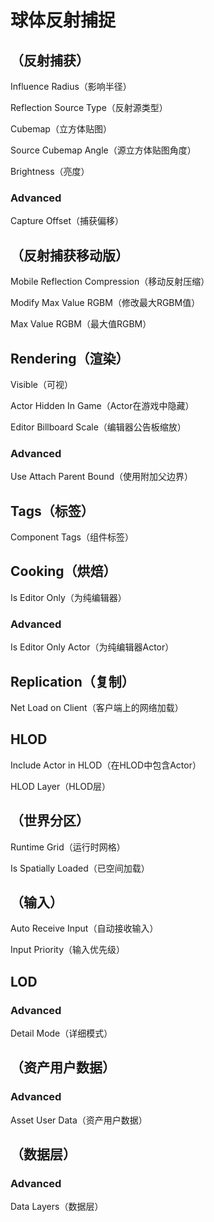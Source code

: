 # 球体反射捕捉
## <b>（反射捕获）</b>
Influence Radius（影响半径）
> 

Reflection Source Type（反射源类型）
> 

Cubemap（立方体贴图）
> 

Source Cubemap Angle（源立方体贴图角度）
> 

Brightness（亮度）
> 

### Advanced
Capture Offset（捕获偏移）
> 

## <b>（反射捕获移动版）</b>
Mobile Reflection Compression（移动反射压缩）
> 

Modify Max Value RGBM（修改最大RGBM值）
> 

Max Value RGBM（最大值RGBM）
> 

## <b>Rendering（渲染）</b>
Visible（可视）
> 

Actor Hidden In Game（Actor在游戏中隐藏）
> 

Editor Billboard Scale（编辑器公告板缩放）
> 

### Advanced
Use Attach Parent Bound（使用附加父边界）
> 

## <b>Tags（标签）</b>
Component Tags（组件标签）
> 

## <b>Cooking（烘焙）</b>
Is Editor Only（为纯编辑器）
> 

### Advanced
Is Editor Only Actor（为纯编辑器Actor）
> 

## <b>Replication（复制）</b>
Net Load on Client（客户端上的网络加载）
> 

## <b>HLOD</b>
Include Actor in HLOD（在HLOD中包含Actor）
> 

HLOD Layer（HLOD层）
> 

## <b>（世界分区）</b>
Runtime Grid（运行时网格）
> 

Is Spatially Loaded（已空间加载）
> 

## <b>（输入）</b>
Auto Receive Input（自动接收输入）
> 

Input Priority（输入优先级）
> 

## <b>LOD</b>
### Advanced
Detail Mode（详细模式）
> 

## <b>（资产用户数据）</b>
### Advanced
Asset User Data（资产用户数据）
> 

## <b>（数据层）</b>
### Advanced
Data Layers（数据层）
> 